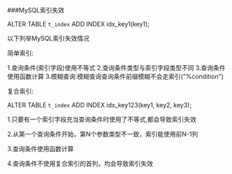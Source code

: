 ###MySQL索引失效

ALTER TABLE `t_index` ADD INDEX idx_key1(key1);

以下列举MySQL索引失效情况

简单索引:

1.查询条件(索引字段)使用不等式
2.查询条件类型与索引字段类型不同
3.查询条件使用函数计算
3.模糊查询:模糊查询查询条件前缀模糊不会走索引("%condition")

复合索引:

ALTER TABLE `t_index` ADD INDEX idx_key123(key1, key2, key3);

1.只要有一个索引字段充当查询条件时使用了不等式,都会导致索引失效

2.从第一个查询条件开始，第N个参数类型不一致，索引能使用前N-1列
  
3.查询条件使用函数计算

4.查询条件不使用复合索引的首列，均会导致索引失效
